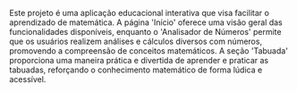 Este projeto é uma aplicação educacional interativa que visa facilitar o aprendizado de matemática. A página 'Início' oferece uma visão geral das funcionalidades disponíveis, enquanto o 'Analisador de Números' permite que os usuários realizem análises e cálculos diversos com números, promovendo a compreensão de conceitos matemáticos. A seção 'Tabuada' proporciona uma maneira prática e divertida de aprender e praticar as tabuadas, reforçando o conhecimento matemático de forma lúdica e acessível.